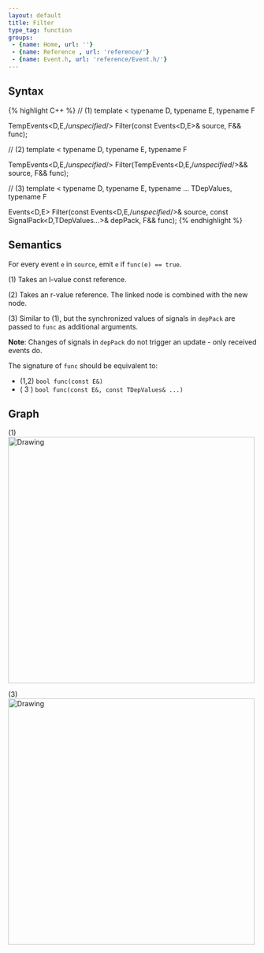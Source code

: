 ```yaml
---
layout: default
title: Filter
type_tag: function
groups: 
 - {name: Home, url: ''}
 - {name: Reference , url: 'reference/'}
 - {name: Event.h, url: 'reference/Event.h/'}
---
```

## Syntax
{% highlight C++ %}
// (1)
template
<
    typename D,
    typename E,
    typename F
>
TempEvents<D,E,/*unspecified*/>
    Filter(const Events<D,E>& source, F&& func);

// (2)
template
<
    typename D,
    typename E,
    typename F
>
TempEvents<D,E,/*unspecified*/>
    Filter(TempEvents<D,E,/*unspecified*/>&& source, F&& func);

// (3)
template
<
    typename D,
    typename E,
    typename ... TDepValues,
    typename F
>
Events<D,E> Filter(const Events<D,E,/*unspecified*/>& source,
                   const SignalPack<D,TDepValues...>& depPack, F&& func);
{% endhighlight %}

## Semantics
For every event `e` in `source`, emit `e` if `func(e) == true`.

(1) Takes an l-value const reference.

(2) Takes an r-value reference. The linked node is combined with the new node.

(3) Similar to (1), but the synchronized values of signals in `depPack` are passed to `func` as additional arguments.

**Note**: Changes of signals in `depPack` do not trigger an update - only received events do.

The signature of `func` should be equivalent to:

* (1,2) `bool func(const E&)`
* ( 3 ) `bool func(const E&, const TDepValues& ...)`

## Graph
(1) <br/>
<img src="{{ site.baseurl }}/media/flow_filter.png" alt="Drawing" width="500px"/>

(3) <br/>
<img src="{{ site.baseurl }}/media/flow_filter2.png" alt="Drawing" width="500px"/>